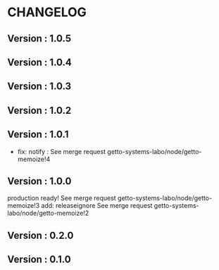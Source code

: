 # CHANGELOG

## Version : 1.0.5



## Version : 1.0.4



## Version : 1.0.3



## Version : 1.0.2



## Version : 1.0.1

- fix: notify : See merge request getto-systems-labo/node/getto-memoize!4


## Version : 1.0.0

production ready! See merge request getto-systems-labo/node/getto-memoize!3
add: releaseignore See merge request getto-systems-labo/node/getto-memoize!2


## Version : 0.2.0



## Version : 0.1.0


